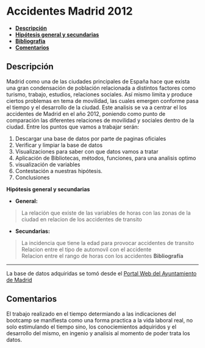 

# **Accidentes Madrid 2012**
  - [**Descripción**](#descripción)
  - [**Hipótesis general y secundarias**](#hipótesis)
  - [**Bibliografía**](#bibliografía)
  - [**Comentarios**](#comentarios)

**Descripción**
------------

Madrid como una de las ciudades principales de España hace que exista una gran condensación de población relacionada a distintos factores como turismo, trabajo, estudios, relaciones sociales. Así mismo limita y produce ciertos problemas en tema de movilidad, las cuales emergen conforme pasa el tiempo y el desarrollo de la ciudad. 
Este analisis se va a centrar el los accidentes de Madrid en el año 2012, poniendo como punto de comparación las diferentes relaciones de movilidad y sociales dentro de la ciudad.
Entre los puntos que vamos a trabajar serán:

1. Descargar una base de datos por parte de paginas oficiales 
2. Verificar y limpiar la base de datos
3. Visualizaciones para saber con que datos vamos a tratar 
4. Aplicación de Bibliotecas, métodos, funciones, para una analisis optimo
5. visualización de variables
6. Contestación a nuestras hipótesis.
7. Conclusiones

**Hipótesis general y secundarias**
- **General:**  
>La relación que existe de las variables de horas con las zonas de la ciudad en relacion de los accidentes de transito
- **Secundarias:** 
>La incidencia que tiene la edad para provocar accidentes de transito  
>Relacion entre el tipo de automovil  con el accidente  
>Relacion entre el rango de horas con los accidentes
**Bibliografía**
----------------------------
La base de datos adquiridas se tomó desde el [Portal Web del Ayuntamiento de Madrid](https://datos.gob.es/en/catalogo/l01280796-accidentes-de-trafico-de-la-ciudad-de-madrid1)


**Comentarios**
----------
El trabajo realizado en el tiempo determiando a las indicaciones del bootcamp se manifiesta como una forma practica a la vida laboral real, no solo estimulando el tiempo sino, los conociemientos adquiridos y el desarrollo del mismo, en ingenio y analisis al momento de poder trata los datos.
